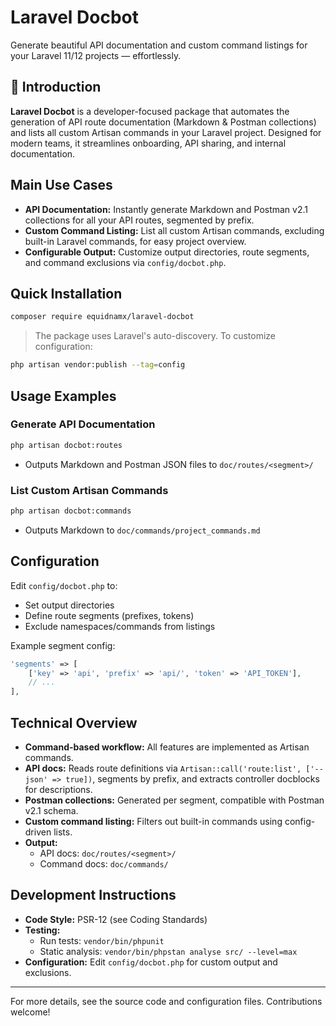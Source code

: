 # Laravel Docbot

Generate beautiful API documentation and custom command listings for your Laravel 11/12 projects — effortlessly.

## 🚀 Introduction

**Laravel Docbot** is a developer-focused package that automates the generation of API route documentation (Markdown & Postman collections) and lists all custom Artisan commands in your Laravel project. Designed for modern teams, it streamlines onboarding, API sharing, and internal documentation.

## Main Use Cases

- **API Documentation:** Instantly generate Markdown and Postman v2.1 collections for all your API routes, segmented by prefix.
- **Custom Command Listing:** List all custom Artisan commands, excluding built-in Laravel commands, for easy project overview.
- **Configurable Output:** Customize output directories, route segments, and command exclusions via `config/docbot.php`.

## Quick Installation

```bash
composer require equidnamx/laravel-docbot
```

> The package uses Laravel's auto-discovery. To customize configuration:

```bash
php artisan vendor:publish --tag=config
```

## Usage Examples

### Generate API Documentation

```bash
php artisan docbot:routes
```

- Outputs Markdown and Postman JSON files to `doc/routes/<segment>/`

### List Custom Artisan Commands

```bash
php artisan docbot:commands
```

- Outputs Markdown to `doc/commands/project_commands.md`

## Configuration

Edit `config/docbot.php` to:

- Set output directories
- Define route segments (prefixes, tokens)
- Exclude namespaces/commands from listings

Example segment config:

```php
'segments' => [
    ['key' => 'api', 'prefix' => 'api/', 'token' => 'API_TOKEN'],
    // ...
],
```

## Technical Overview

- **Command-based workflow:** All features are implemented as Artisan commands.
- **API docs:** Reads route definitions via `Artisan::call('route:list', ['--json' => true])`, segments by prefix, and extracts controller docblocks for descriptions.
- **Postman collections:** Generated per segment, compatible with Postman v2.1 schema.
- **Custom command listing:** Filters out built-in commands using config-driven lists.
- **Output:**
  - API docs: `doc/routes/<segment>/`
  - Command docs: `doc/commands/`

## Development Instructions

- **Code Style:** PSR-12 (see Coding Standards)
- **Testing:**
  - Run tests: `vendor/bin/phpunit`
  - Static analysis: `vendor/bin/phpstan analyse src/ --level=max`
- **Configuration:** Edit `config/docbot.php` for custom output and exclusions.

---

For more details, see the source code and configuration files. Contributions welcome!
